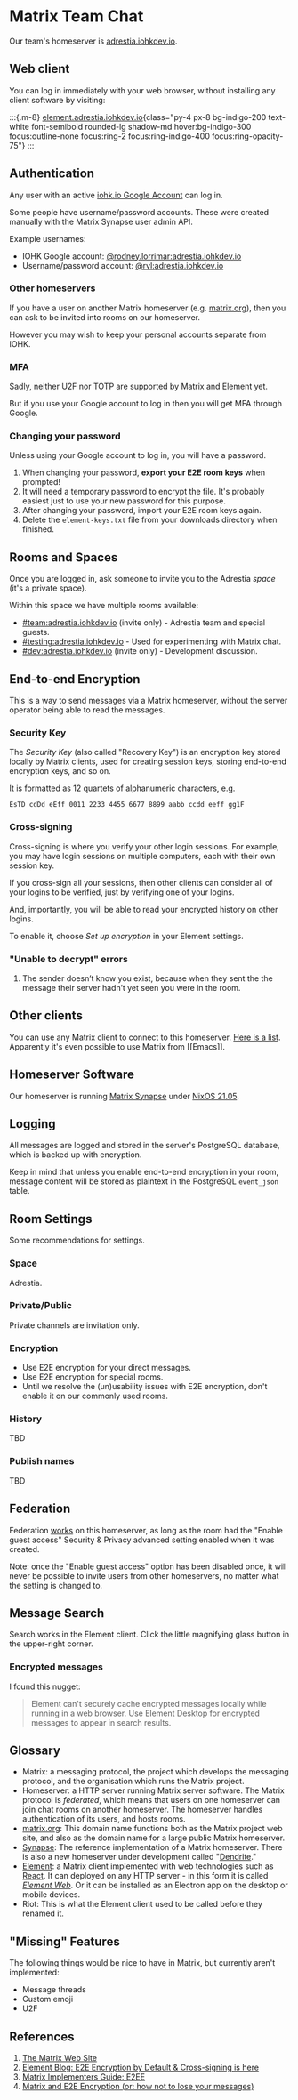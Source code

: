 # Matrix Team Chat

Our team's homeserver is [adrestia.iohkdev.io](https://matrix.adrestia.iohkdev.io/).

## Web client

You can log in immediately with your web browser, without installing any client software by visiting:

:::{.m-8}
[element.adrestia.iohkdev.io](https://element.adrestia.iohkdev.io/){class="py-4 px-8 bg-indigo-200 text-white font-semibold rounded-lg shadow-md hover:bg-indigo-300 focus:outline-none focus:ring-2 focus:ring-indigo-400 focus:ring-opacity-75"}
:::

## Authentication

Any user with an active [iohk.io Google Account](https://accounts.google.com)
can log in.

Some people have username/password accounts. These were created manually with
the Matrix Synapse user admin API.

Example usernames:
 - IOHK Google account: [@rodney.lorrimar:adrestia.iohkdev.io](https://element.adrestia.iohkdev.io/#/user/@rodney.lorrimar:adrestia.iohkdev.io)
 - Username/password account: [@rvl:adrestia.iohkdev.io](https://element.adrestia.iohkdev.io/#/user/@rvl:adrestia.iohkdev.io)

### Other homeservers

If you have a user on another Matrix homeserver (e.g. [matrix.org][]), then you
can ask to be invited into rooms on our homeserver.

However you may wish to keep your personal accounts separate from IOHK.

### MFA

Sadly, neither U2F nor TOTP are supported by Matrix and Element yet.

But if you use your Google account to log in then you will get MFA through Google.

### Changing your password

Unless using your Google account to log in, you will have a password.

1. When changing your password, **export your E2E room keys** when prompted!
2. It will need a temporary password to encrypt the file. It's probably easiest
   just to use your new password for this purpose.
3. After changing your password, import your E2E room keys again.
4. Delete the `element-keys.txt` file from your downloads directory when
   finished.

## Rooms and Spaces

Once you are logged in, ask someone to invite you to the Adrestia _space_ (it's a private space).

Within this space we have multiple rooms available:

- [\#team:adrestia.iohkdev.io](https://element.adrestia.iohkdev.io/#/room/#team:adrestia.iohkdev.io) (invite only) - Adrestia team and special guests.
- [\#testing:adrestia.iohkdev.io](https://element.adrestia.iohkdev.io/#/room/#testing:adrestia.iohkdev.io) - Used for experimenting with Matrix chat.
- [\#dev:adrestia.iohkdev.io](https://element.adrestia.iohkdev.io/#/room/#dev:adrestia.iohkdev.io) (invite only) - Development discussion.

## End-to-end Encryption

This is a way to send messages via a Matrix homeserver, without the server
operator being able to read the messages.

### Security Key

The _Security Key_ (also called "Recovery Key") is an encryption key stored
locally by Matrix clients, used for creating session keys, storing end-to-end
encryption keys, and so on.

It is formatted as 12 quartets of alphanumeric characters, e.g.
```
EsTD cdDd eEff 0011 2233 4455 6677 8899 aabb ccdd eeff gg1F
```

### Cross-signing

Cross-signing is where you verify your other login sessions. For example, you
may have login sessions on multiple computers, each with their own session key.

If you cross-sign all your sessions, then other clients can consider all of your
logins to be verified, just by verifying one of your logins.

And, importantly, you will be able to read your encrypted history on other logins.

To enable it, choose _Set up encryption_ in your Element settings.

### "Unable to decrypt" errors

1. The sender doesn’t know you exist, because when they sent the the message their server hadn’t yet seen you were in the room.

## Other clients

You can use any Matrix client to connect to this homeserver.
[Here is a list](https://matrix.org/clients/).
Apparently it's even possible to use Matrix from [[Emacs]].

## Homeserver Software

Our homeserver is running [Matrix Synapse](https://github.com/matrix-org/synapse) under [NixOS 21.05](https://nixos.org/).

## Logging

All messages are logged and stored in the server's PostgreSQL database, which is
backed up with encryption.

Keep in mind that unless you enable end-to-end encryption in your room, message
content will be stored as plaintext in the PostgreSQL `event_json` table.

## Room Settings

Some recommendations for settings.

### Space

Adrestia.

### Private/Public

Private channels are invitation only.

### Encryption

- Use E2E encryption for your direct messages.
- Use E2E encryption for special rooms.
- Until we resolve the (un)usability issues with E2E encryption, don't enable it on our commonly used rooms.

### History

TBD

### Publish names

TBD

## Federation

Federation [works](https://federationtester.matrix.org/api/report?server_name=adrestia.iohkdev.io)
on this homeserver, as long as the room had the "Enable guest access" Security &
Privacy advanced setting enabled when it was created.

Note: once the "Enable guest access" option has been disabled once, it will
never be possible to invite users from other homeservers, no matter what the
setting is changed to.

## Message Search

Search works in the Element client. Click the little magnifying glass button in
the upper-right corner.

### Encrypted messages

I found this nugget:

> Element can't securely cache encrypted messages locally while running in a web
> browser. Use Element Desktop for encrypted messages to appear in search
> results.

## Glossary

- Matrix: a messaging protocol, the project which develops the messaging protocol, and the organisation which runs the Matrix project.
- Homeserver: a HTTP server running Matrix server software. The Matrix protocol is _federated_, which means that users on one homeserver can join chat rooms on another homeserver. The homeserver handles authentication of its users, and hosts rooms.
- [matrix.org][]: This domain name functions both as the Matrix project web site, and also as the domain name for a large public Matrix homeserver.
- [Synapse][]: The reference implementation of a Matrix homeserver. There is also a new homeserver under development called "[Dendrite][]."
- [Element][]: a Matrix client implemented with web technologies such as [React](https://reactjs.org). It can deployed on any HTTP server - in this form it is called [_Element Web_][element-web]. Or it can be installed as an Electron app on the desktop or mobile devices.
- Riot: This is what the Element client used to be called before they renamed it.

## "Missing" Features

The following things would be nice to have in Matrix, but currently aren't implemented:

- Message threads
- Custom emoji
- U2F

## References

1. [The Matrix Web Site][matrix.org]
2. [Element Blog: E2E Encryption by Default & Cross-signing is here](https://element.io/blog/e2e-encryption-by-default-cross-signing-is-here/)
3. [Matrix Implementers Guide: E2EE](https://matrix.org/docs/guides/implementing-more-advanced-e-2-ee-features-such-as-cross-signing)
4. [Matrix and E2E Encryption (or: how not to lose your messages)](https://gerstner.it/2021/02/matrix-and-e2e-encryption-or-how-not-to-lose-your-messages/)

[matrix.org]: https://matrix.org
[synapse]: https://github.com/matrix-org/synapse
[dendrite]: https://github.com/matrix-org/dendrite
[element]: https://element.io/
[element-web]: https://app.element.io
